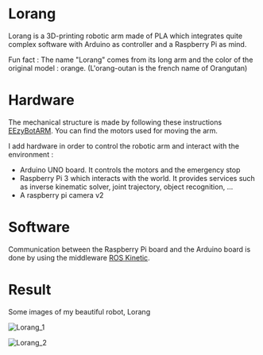 # Lorang
Lorang is a 3D-printing robotic arm made of PLA which integrates quite complex software with Arduino as controller and a Raspberry Pi as mind.

Fun fact : The name "Lorang" comes from its long arm and the color of the original model : orange. (L'orang-outan is the french name of Orangutan)



# Hardware
The mechanical structure is made by following these instructions [EEzyBotARM](https://www.thingiverse.com/thing:1454048). You can find the motors used for moving the arm.

I add hardware in order to control the robotic arm and interact with the environment :
- Arduino UNO board. It controls the motors and the emergency stop
- Raspberry Pi 3 which interacts with the world. It provides services such as inverse kinematic solver, joint trajectory, object recognition, ...
- A raspberry pi camera v2

# Software
Communication between the Raspberry Pi board and the Arduino board is done by using the middleware [ROS Kinetic](http://www.ros.org/).

# Result
Some images of my beautiful robot, Lorang

![Lorang_1](../master/Lorang_1.png)

![Lorang_2](../master/Lorang_2.png)




